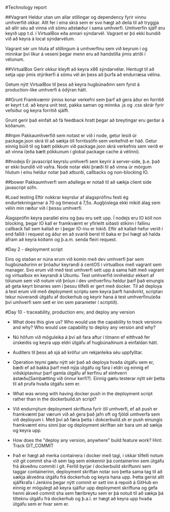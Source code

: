 #Technology report

##Vagrant
Heldur utan um allar stillingar og dependency fyrir vinnu umhverfið okkar. Allt fer í eina skrá sem er svo hægt að deila til að tryggja að allir séu að vinna við sömu aðstæður í sama umhverfi. Umhverfin sjálf eru keyrð upp t.d. í VirtualBox eða annari sýndarvél. Vagrant er þó ekki bundið við að keyra á local sýndarvélum.

Vagrant sér um hluta af stillingum á umhverfinu sem við keyrum í og minnkar því líkur á veseni þegar menn eru að handstilla ýmis atriði í vélunum.

##VirtualBox
Gerir okkur kleyft að keyra x86 sýndarvélar. Hentugt til að setja upp ýmis stýrikerfi á sömu vél án þess að þurfa að endurræsa vélina. 

Getum nýtt VirtualBox til þess að keyra hugbúnaðinn sem fyrst á production-like umhverfi á ódýran hátt.

##Grunt
Framkvæmir ýmiss konar verkefni sem þarf að gera áður en forritið er keyrt t.d. að keyra unit test, pakka saman og minnka .js og .css skrár fyrir vefsíður og keyra forritið sjálft.

Grunt gerir það einfalt að fá feedback hratt þegar að breytingar eru gerðar á kóðanum.

##npm
Pakkaumhverfið sem notast er við í node, getur lesið úr package.json skrá til að sækja öll forritssöfn sem verkefnið er háð. Getur einnig búið til og bætt pökkum við package.json skrá verkefnis sem verið er að vinna í(eða bætt pökkunum í global package cache á vélinni).

##nodejs
Er javascript keyrslu umhverfi sem keyrir á server-side, þ.e. það er ekki bundið við vafra. Node notar ekki þræði til að vinna úr mörgum hlutum í einu heldur notar það atburði, callbacks og non-blocking IO.

##bower
Pakkaumhverfi sem aðallega er notað til að sækja client side javascript söfn.

#Load testing
Eftir nokkrar keyrslur af álagsprófinu festi ég endurtekningarnar á 70 og timeout á 7,5s. Augljóslega ekki mikið álag sem vélin mín ræður við í þessu umhverfi.

Álagsprófin keyra parallel eins og þau eru sett upp. Í nodejs eru IO köll non blocking, þegar IO kall er framkvæmt er yfirleitt síðasti stikinn í fallinu callback fall sem kallað er í þegar IO-inu er lokið. Eftir að kallað hefur verið í end fallið í request og áður en að svarið berst til baka er því hægt að halda áfram að keyra kóðann og þ.a.m. senda fleiri request.

#Day 2 - deployment script

Eins og staðan er núna erum við komin með dev umhverfi þar sem hugbúnaðurinn er þróaður keyrandi á centOS í virtualbox með vagrant sem manager. Svo erum við með test umhverfi sett upp á sama hátt með vagrant og virtualbox en keyrandi á Ubuntu. Test umhverfið inniheldur ekkert af tólunum sem við notum við þróun í dev umhverfinu heldur þarf það einungis að geta keyrt binaries sem í þessu tilfelli er gert með docker. Til að deploya á test erum við með deployment scriptu sem keyra þarft handvirkt, scriptan tekur núverandi útgáfu af dockerhub og keyrir hana á test umhverfinu(eða því umhverfi sem sett er inn sem parameter í scriptið).

#Day 10 - traceability, production env, and deploy any version

* What does this give us? Who would use the capability to track versions and why? Who would use capability to deploy any version and why?
 * Nú höfum við möguleika á því að fara aftur í tímann ef eitthvað fer úrskeiðis og keyra upp eldri útgáfu af hugbúnaðinum á einfaldan hátt.
 * Auditers til þess að sjá að kröfur um rekjanleika séu uppfylltar.
 * Operation teymi gætu nýtt sér það að deploya hvaða útgáfu sem er, bæði ef að bakka þarf með nýja útgáfu og fara í eldri og einnig ef viðskiptavinur þarf gamla útgáfu af kerfinu af einhverri ástæðu(Samþætting við önnur kerfi?). Einnig gætu testerar nýtt sér þetta til að prufa hvaða útgáfu sem er.

* What was wrong with having docker push in the deployment script rather than in the dockerbuild.sh script?
 * Við endurnýtum deployment skriftuna fyrir öll umhverfi, ef að push er framkvæmt þar værum við að gera það jafn oft og fjöldi umhverfa sem við deployum í. Með því að færa þetta í dokcerbuild.sh er push einungis framkvæmt einu sinni þar og deployment skriftan sér bara um að sækja og keyra upp. 

* How does the "deploy any version, anywhere" build feature work? Hint: Track GIT_COMMIT
 * Það er hægt að merka containera í docker með tagi, í okkar tilfelli notum við git commit sha-ið sem tag sem einkennir þá containerinn sem útgáfu frá ákveðnu commiti í git. Ferlið byrjar í dockerbuild skriftunni sem taggar containerinn, deployment skriftan notar svo þetta sama tag til að sækja ákveðna útgáfu frá dockerhub og keyra hana upp. Þetta gerist allt sjálfkrafa í Jenkins þegar nýtt commit er sett inn á repoið á GitHub en einnig er mögulegt að keyra sjálfur upp deployment skriftuna og gefa henni ákveð commit sha sem færibreytu sem er þá notuð til að sækja þá tilteknu útgáfu frá dockerhub og þ.a.l. er hægt að keyra upp hvaða útgáfu sem er hvar sem er.
